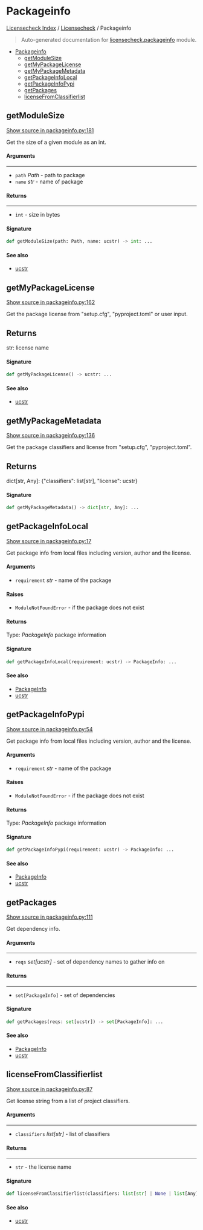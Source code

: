 # Packageinfo

[Licensecheck Index](../README.md#licensecheck-index) / [Licensecheck](./index.md#licensecheck) / Packageinfo

> Auto-generated documentation for [licensecheck.packageinfo](../../../licensecheck/packageinfo.py) module.

- [Packageinfo](#packageinfo)
  - [getModuleSize](#getmodulesize)
  - [getMyPackageLicense](#getmypackagelicense)
  - [getMyPackageMetadata](#getmypackagemetadata)
  - [getPackageInfoLocal](#getpackageinfolocal)
  - [getPackageInfoPypi](#getpackageinfopypi)
  - [getPackages](#getpackages)
  - [licenseFromClassifierlist](#licensefromclassifierlist)

## getModuleSize

[Show source in packageinfo.py:181](../../../licensecheck/packageinfo.py#L181)

Get the size of a given module as an int.

#### Arguments

----
 - `path` *Path* - path to package
 - `name` *str* - name of package

#### Returns

-------
 - `int` - size in bytes

#### Signature

```python
def getModuleSize(path: Path, name: ucstr) -> int: ...
```

#### See also

- [ucstr](./types.md#ucstr)



## getMyPackageLicense

[Show source in packageinfo.py:162](../../../licensecheck/packageinfo.py#L162)

Get the package license from "setup.cfg", "pyproject.toml" or user input.

Returns
-------
 str: license name

#### Signature

```python
def getMyPackageLicense() -> ucstr: ...
```

#### See also

- [ucstr](./types.md#ucstr)



## getMyPackageMetadata

[Show source in packageinfo.py:136](../../../licensecheck/packageinfo.py#L136)

Get the package classifiers and license from "setup.cfg", "pyproject.toml".

Returns
-------
 dict[str, Any]: {"classifiers": list[str], "license": ucstr}

#### Signature

```python
def getMyPackageMetadata() -> dict[str, Any]: ...
```



## getPackageInfoLocal

[Show source in packageinfo.py:17](../../../licensecheck/packageinfo.py#L17)

Get package info from local files including version, author
and	the license.

#### Arguments

- `requirement` *str* - name of the package

#### Raises

- `ModuleNotFoundError` -  if the package does not exist

#### Returns

Type: *PackageInfo*
package information

#### Signature

```python
def getPackageInfoLocal(requirement: ucstr) -> PackageInfo: ...
```

#### See also

- [PackageInfo](./types.md#packageinfo)
- [ucstr](./types.md#ucstr)



## getPackageInfoPypi

[Show source in packageinfo.py:54](../../../licensecheck/packageinfo.py#L54)

Get package info from local files including version, author
and	the license.

#### Arguments

- `requirement` *str* - name of the package

#### Raises

- `ModuleNotFoundError` -  if the package does not exist

#### Returns

Type: *PackageInfo*
package information

#### Signature

```python
def getPackageInfoPypi(requirement: ucstr) -> PackageInfo: ...
```

#### See also

- [PackageInfo](./types.md#packageinfo)
- [ucstr](./types.md#ucstr)



## getPackages

[Show source in packageinfo.py:111](../../../licensecheck/packageinfo.py#L111)

Get dependency info.

#### Arguments

----
 - `reqs` *set[ucstr]* - set of dependency names to gather info on

#### Returns

-------
 - `set[PackageInfo]` - set of dependencies

#### Signature

```python
def getPackages(reqs: set[ucstr]) -> set[PackageInfo]: ...
```

#### See also

- [PackageInfo](./types.md#packageinfo)
- [ucstr](./types.md#ucstr)



## licenseFromClassifierlist

[Show source in packageinfo.py:87](../../../licensecheck/packageinfo.py#L87)

Get license string from a list of project classifiers.

#### Arguments

----
 - `classifiers` *list[str]* - list of classifiers

#### Returns

-------
 - `str` - the license name

#### Signature

```python
def licenseFromClassifierlist(classifiers: list[str] | None | list[Any]) -> ucstr: ...
```

#### See also

- [ucstr](./types.md#ucstr)